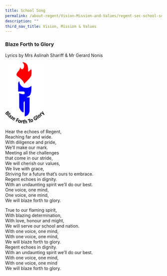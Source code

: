 ```yaml
---
title: School Song
permalink: /about-regent/Vision-Mission-and-Values/regent-sec-school-song/
description: ""
third_nav_title: Vision, Mission & Values
---
```

### **Blaze Forth to Glory**

Lyrics by Mrs Aslinah Shariff & Mr Gerard Nonis

<img src="/images/Regent-Crest-653x1024.png" 
     style="width:25%">
		 
Hear the echoes of Regent,  
Reaching far and wide.  
With diligence and pride,  
We’ll make our mark.  
Meeting all the challenges  
that come in our stride,  
We will cherish our values,  
We live with grace,  
Striving for a future that’s ours to embrace.  
Regent echoes in dignity.  
With an undaunting spirit we’ll do our best.  
One voice, one mind,  
One voice, one mind,  
We will blaze forth to glory.

True to our flaming spirit,  
With blazing determination,  
With love, honour and might,  
We will serve our school and nation.  
With one voice, one mind,  
With one voice, one mind,  
We will blaze forth to glory.  
Regent echoes in dignity.  
With an undaunting spirit we’ll do our best.  
With one voice, one mind,  
With one voice, one mind  
We will blaze forth to glory.